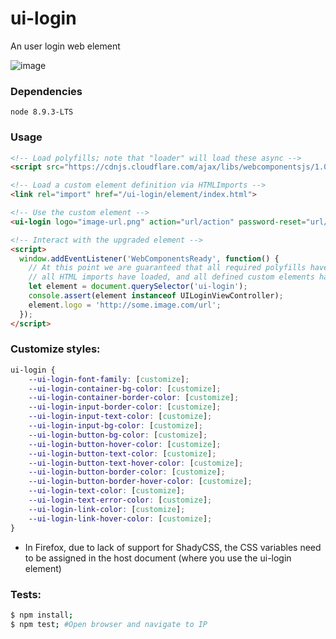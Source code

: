 # ui-login
An user login web element

![image](https://cdn.filestackcontent.com/E8QW3J87SIiJ7Cp1MjFU)

### Dependencies
```
node 8.9.3-LTS
```

### Usage
```html
<!-- Load polyfills; note that "loader" will load these async -->
<script src="https://cdnjs.cloudflare.com/ajax/libs/webcomponentsjs/1.0.20/webcomponents-loader.js"></script>

<!-- Load a custom element definition via HTMLImports -->
<link rel="import" href="/ui-login/element/index.html">

<!-- Use the custom element -->
<ui-login logo="image-url.png" action="url/action" password-reset="url/password-reset" csrf="secret"/>

<!-- Interact with the upgraded element -->
<script>
  window.addEventListener('WebComponentsReady', function() {
    // At this point we are guaranteed that all required polyfills have loaded,
    // all HTML imports have loaded, and all defined custom elements have upgraded
    let element = document.querySelector('ui-login');
    console.assert(element instanceof UILoginViewController);
    element.logo = 'http://some.image.com/url';
  });
</script>

```

### Customize styles:
```css
ui-login {
    --ui-login-font-family: [customize];
    --ui-login-container-bg-color: [customize];
    --ui-login-container-border-color: [customize];
    --ui-login-input-border-color: [customize];
    --ui-login-input-text-color: [customize];
    --ui-login-input-bg-color: [customize];
    --ui-login-button-bg-color: [customize];
    --ui-login-button-hover-color: [customize];
    --ui-login-button-text-color: [customize];
    --ui-login-button-text-hover-color: [customize];
    --ui-login-button-border-color: [customize];
    --ui-login-button-border-hover-color: [customize];
    --ui-login-text-color: [customize];
    --ui-login-text-error-color: [customize];
    --ui-login-link-color: [customize];
    --ui-login-link-hover-color: [customize];
}
```
* In Firefox, due to lack of support for ShadyCSS, the CSS variables need to be assigned in the host document (where you use the ui-login element)


### Tests:
```bash
$ npm install;
$ npm test; #Open browser and navigate to IP
```
